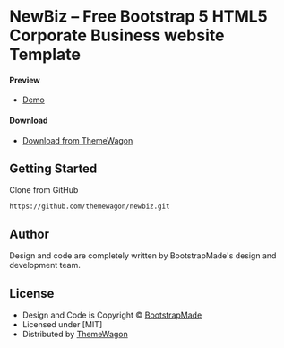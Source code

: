 # NewBiz – Free Bootstrap 5 HTML5 Corporate Business website Template

#### Preview

 - [Demo](https://themewagon.github.io/newbiz/)

#### Download
 - [Download from ThemeWagon](https://themewagon.com/themes/free-bootstrap-4-html5-corporate-business-website-template-newbiz/)
 
 
## Getting Started

Clone from GitHub 
```
https://github.com/themewagon/newbiz.git
```

## Author

Design and code are completely written by BootstrapMade's design and development team.  


## License

 - Design and Code is Copyright &copy; [BootstrapMade](https://bootstrapmade.com/)
 - Licensed under [MIT]
 - Distributed by [ThemeWagon](https://themewagon.com)
